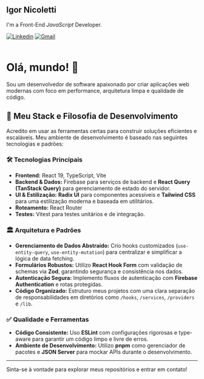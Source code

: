 ## Igor Nicoletti

I'm a Front-End _JavaScript_ Developer.

[![Linkedin](https://img.shields.io/badge/-igornicoletti-0A66C2?style=flat-square&logo=Linkedin&logoColor=white&link=https://www.linkedin.com/in/igornicoletti/)](https://www.linkedin.com/in/igornicoletti/)
[![Gmail](https://img.shields.io/badge/-igor93nicoletti@gmail.com-EA4335?style=flat-square&logo=Gmail&logoColor=white&link=mailto:igor93nicoletti@gmail.com)](mailto:igor93nicoletti@gmail.com)
</br>
</br>
# Olá, mundo! 👋

Sou um desenvolvedor de software apaixonado por criar aplicações web modernas com foco em performance, arquitetura limpa e qualidade de código.

## 🚀 Meu Stack e Filosofia de Desenvolvimento

Acredito em usar as ferramentas certas para construir soluções eficientes e escaláveis. Meu ambiente de desenvolvimento é baseado nas seguintes tecnologias e padrões:

### 🛠️ Tecnologias Principais

* **Frontend:** React 19, TypeScript, Vite
* **Backend & Dados:** Firebase para serviços de backend e **React Query (TanStack Query)** para gerenciamento de estado do servidor.
* **UI & Estilização:** **Radix UI** para componentes acessíveis e **Tailwind CSS** para uma estilização moderna e baseada em utilitários.
* **Roteamento:** React Router
* **Testes:** Vitest para testes unitários e de integração.

### 🏛️ Arquitetura e Padrões

* **Gerenciamento de Dados Abstraído:** Crio hooks customizados (`use-entity-query`, `use-entity-mutation`) para centralizar e simplificar a lógica de data fetching.
* **Formulários Robustos:** Utilizo **React Hook Form** com validação de schemas via **Zod**, garantindo segurança e consistência nos dados.
* **Autenticação Segura:** Implemento fluxos de autenticação com **Firebase Authentication** e rotas protegidas.
* **Código Organizado:** Estruturo meus projetos com uma clara separação de responsabilidades em diretórios como `/hooks`, `/services`, `/providers` e `/lib`.

### ✅ Qualidade e Ferramentas

* **Código Consistente:** Uso **ESLint** com configurações rigorosas e type-aware para garantir um código limpo e livre de erros.
* **Ambiente de Desenvolvimento:** Utilizo **pnpm** como gerenciador de pacotes e **JSON Server** para mockar APIs durante o desenvolvimento.

---

Sinta-se à vontade para explorar meus repositórios e entrar em contato!
